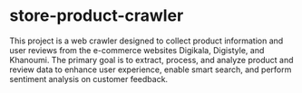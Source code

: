 # store-product-crawler
This project is a web crawler designed to collect product information and user reviews from the e-commerce websites Digikala, Digistyle, and Khanoumi. The primary goal is to extract, process, and analyze product and review data to enhance user experience, enable smart search, and perform sentiment analysis on customer feedback.
